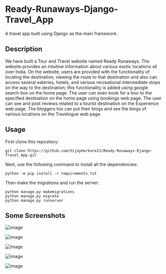 # Ready-Runaways-Django-Travel_App
A travel app built using Django as the main framework.

## Description
We have built a Tour and Travel website named Ready Runaways. The website provides an intuitive information about various exotic locations all over India. On the website, users are provided with the functionality of locating the destination, viewing the route to that destination and also can access several eateries, hotels, and various recreational intermediate stops on the way to the destination; this functionality is added using google search box on the home page. The user can even book for a tour to the specified destination on the home page using bookings web page. The user can see and post reviews related to a tourist destination on the Experience web page. The bloggers too can put their blogs and see the blogs of various locations on the Travelogue web page.  

## Usage
First clone this repository:
```
git clone https://github.com/VijayHarkare21/Ready-Runaways-Django-Travel_App.git
```

Next, use the following command to install all the dependencies:
```
python -m pip install -r requirements.txt
```

Then make the migrations and run the server:
```
python manage.py makemigrations
python manage.py migrate
python manage.py runserver
```

## Some Screenshots
![image](https://user-images.githubusercontent.com/77393851/206680922-0969992e-867d-4a8f-bca3-af711a63fc56.png)

![image](https://user-images.githubusercontent.com/77393851/206680982-bcb2f7f5-e88c-48ed-8038-77cba477722b.png)

![image](https://user-images.githubusercontent.com/77393851/206681043-9a514d6b-3488-4561-83f0-39bf0314d9d6.png)

![image](https://user-images.githubusercontent.com/77393851/206681081-856f5878-4c4d-48b1-bc2e-d4b5e8f776d5.png)

![image](https://user-images.githubusercontent.com/77393851/206681131-f9afaa76-7c57-432e-aab3-9bd6043f27d6.png)
